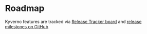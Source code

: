 # Roadmap

Kyverno features are tracked via [Release Tracker board](https://github.com/orgs/kyverno/projects/9/views/1) and [release milestones on GitHub](https://github.com/kyverno/kyverno/milestones?direction=asc&sort=due_date&state=open).
